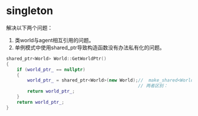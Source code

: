 # singleton

解决以下两个问题：

1. 类world与agent相互引用的问题。
2. 单例模式中使用shared_ptr导致构造函数没有办法私有化的问题。

```cpp
shared_ptr<World> World::GetWorldPtr()
{
    if (world_ptr_ == nullptr)
    {
        world_ptr_ = shared_ptr<World>(new World);//  make_shared<World>(); FIXME:不能用make_shared<World>()否则会报错
                                                  // 两者区别：
        return world_ptr_;
    }
    return world_ptr_;
}
```

